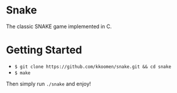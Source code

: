 # Snake

The classic SNAKE game implemented in C.

# Getting Started

- `$ git clone https://github.com/kkoomen/snake.git && cd snake`
- `$ make`

Then simply run `./snake` and enjoy!
